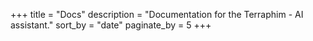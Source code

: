 +++
title = "Docs"
description = "Documentation for the Terraphim - AI assistant."
sort_by = "date"
paginate_by = 5
+++
